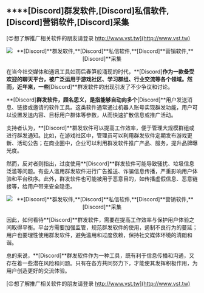 ## ****[Discord]**群发软件,**[Discord]**私信软件,**[Discord]**营销软件,**[Discord]**采集**

[😍想了解推广相关软件的朋友请登录 http://www.vst.tw](http://www.vst.tw)

 <center><img src="https://vst.tw/MP4/tuiguang/png/0.png" alt="**[Discord]**群发软件,**[Discord]**私信软件,**[Discord]**营销软件,**[Discord]**采集"></center>

在当今社交媒体和通讯工具如雨后春笋般涌现的时代，**[Discord]**作为一款备受欢迎的聊天平台，被广泛运用于游戏社区、学习群组、行业交流等各个领域。然而，近年来，一些**[Discord]**群发软件的出现引发了不少争议和讨论。

**[Discord]**群发软件，顾名思义，是指能够自动向多个**[Discord]**用户发送消息、链接或邀请的软件工具。这类软件通常通过机器人账号实现群发功能，用户可以设置发送内容、目标用户群体等参数，从而快速扩散信息或推广活动。

支持者认为，**[Discord]**群发软件可以提高工作效率，便于管理大规模群组或进行群发通知。比如，在游戏社区中，管理员可以利用群发软件定期发布游戏更新、活动公告；在商业圈中，企业可以利用群发软件推广产品、服务，提升品牌曝光度。

然而，反对者则指出，过度使用**[Discord]**群发软件可能导致骚扰、垃圾信息泛滥等问题。有些人滥用群发软件进行广告推送、诈骗信息传播，严重影响用户体验和平台秩序。此外，群发软件也可能被用于恶意目的，如传播虚假信息、恶意链接等，给用户带来安全隐患。

 <center><img src="https://vst.tw/MP4/tuiguang/png/0.png" alt="**[Discord]**群发软件,**[Discord]**私信软件,**[Discord]**营销软件,**[Discord]**采集"></center>

因此，如何看待**[Discord]**群发软件，需要在提高工作效率与保护用户体验之间取得平衡。平台方需要加强监管，规范群发软件的使用，遏制不良行为的蔓延；用户也要理性使用群发软件，避免滥用和过度依赖，保持社交媒体环境的清朗和谐。

总的来说，**[Discord]**群发软件作为一种工具，既有利于信息传播和沟通，又存在着一些潜在风险和问题。只有在各方共同努力下，才能使其发挥积极作用，为用户创造更好的交流体验。

[😍想了解推广相关软件的朋友请登录 http://www.vst.tw](http://www.vst.tw)



